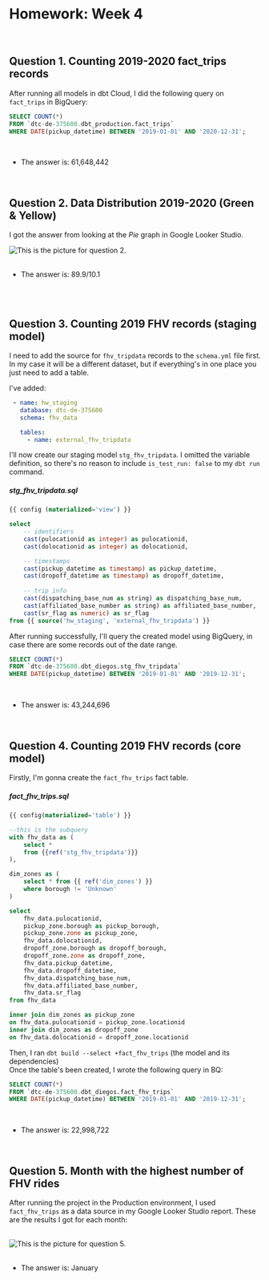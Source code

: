 # Homework: Week 4
<br>

## Question 1. Counting 2019-2020 fact_trips records

After running all models in dbt Cloud, I did the following query on `fact_trips` in BigQuery:

```sql
SELECT COUNT(*) 
FROM `dtc-de-375600.dbt_production.fact_trips` 
WHERE DATE(pickup_datetime) BETWEEN '2019-01-01' AND '2020-12-31';
```
<br>

* The answer is: 61,648,442

<br>

## Question 2. Data Distribution 2019-2020 (Green & Yellow) 

I got the answer from looking at the *Pie* graph in Google Looker Studio.

<picture>
<source media= "(prefers-color-scheme: light)" srcset= "https://github.com/dieg0sc/de_homework/blob/main/images/q2_service_distribution.png">
<img alt= "This is the picture for question 2.">
</picture>

<br>
<!-- added this commented line because the line break wasn't working after the picture HTML element. -->
<br>

* The answer is: 89.9/10.1

<br>
<!-- another line cause the issue seems to remain, lol. -->
<br>

## Question 3. Counting 2019 FHV records (staging model)

I need to add the source for `fhv_tripdata` records to the `schema.yml` file first. 
<br>
In my case it will be a different dataset, but if everything's in one place you just need to add a table.

I've added:

```yaml
 - name: hw_staging
   database: dtc-de-375600
   schema: fhv_data

   tables:
     - name: external_fhv_tripdata
```

I'll now create our staging model `stg_fhv_tripdata`. I omitted the variable definition, so there's no reason to include `is_test_run: false` to my  `dbt run` command.

##### stg_fhv_tripdata.sql
```sql
{{ config (materialized='view') }}

select
    -- identifiers
    cast(pulocationid as integer) as pulocationid,
    cast(dolocationid as integer) as dolocationid,

    -- timestamps
    cast(pickup_datetime as timestamp) as pickup_datetime,
    cast(dropoff_datetime as timestamp) as dropoff_datetime,
    
    -- trip info
    cast(dispatching_base_num as string) as dispatching_base_num,
    cast(affiliated_base_number as string) as affiliated_base_number,
    cast(sr_flag as numeric) as sr_flag
from {{ source('hw_staging', 'external_fhv_tripdata') }}
```

After running successfully, I'll query the created model using BigQuery, in case there are some records out of the date range. 

```sql
SELECT COUNT(*) 
FROM `dtc-de-375600.dbt_diegos.stg_fhv_tripdata` 
WHERE DATE(pickup_datetime) BETWEEN '2019-01-01' AND '2019-12-31';
```
<br>


* The answer is: 43,244,696


<br>

## Question 4. Counting 2019 FHV records (core model)

Firstly, I'm gonna create the `fact_fhv_trips` fact table.

##### fact_fhv_trips.sql
```sql
{{ config(materialized='table') }}

--this is the subquery
with fhv_data as (
    select *
    from {{ref('stg_fhv_tripdata')}}
),

dim_zones as (
    select * from {{ ref('dim_zones') }}
    where borough != 'Unknown'
)

select
    fhv_data.pulocationid,
    pickup_zone.borough as pickup_borough, 
    pickup_zone.zone as pickup_zone, 
    fhv_data.dolocationid,
    dropoff_zone.borough as dropoff_borough, 
    dropoff_zone.zone as dropoff_zone,
    fhv_data.pickup_datetime,
    fhv_data.dropoff_datetime, 
    fhv_data.dispatching_base_num,
    fhv_data.affiliated_base_number,
    fhv_data.sr_flag
from fhv_data

inner join dim_zones as pickup_zone
on fhv_data.pulocationid = pickup_zone.locationid
inner join dim_zones as dropoff_zone
on fhv_data.dolocationid = dropoff_zone.locationid
``` 
Then, I ran  `dbt build --select +fact_fhv_trips` (the model and its dependencies)
<br>
Once the table's been created, I wrote the following query in BQ:

```sql
SELECT COUNT(*) 
FROM `dtc-de-375600.dbt_diegos.fact_fhv_trips` 
WHERE DATE(pickup_datetime) BETWEEN '2019-01-01' AND '2019-12-31';
```
<br>

* The answer is: 22,998,722

<br>

## Question 5. Month with the highest number of FHV rides

After running the project in the Production environment, I used `fact_fhv_trips` as a data source in my Google Looker Studio report.
These are the results I got for each month:

<br>

<picture>
<source media= "(prefers-color-scheme: light)" srcset= "https://github.com/dieg0sc/de_homework/blob/main/images/q5_trips_per_month.png">
<img alt= "This is the picture for question 5.">
</picture>


<br>
<br>

* The answer is: January

